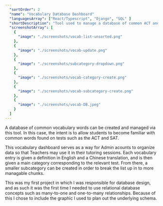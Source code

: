 ```yaml
---
  "sortOrder": 2
  "name": "Vocabulary Database Dashboard"
  "languagesArray": ["React/Typescript", "Django", "SQL" ]
  "shortDescription": "Tool used to manage a database of common ACT and SAT vocabulary words."
  "screenshotArray": [
    {
      "image": "./screenshots/vocab-list-unsorted.png"
    },
    {
      "image": "./screenshots/vocab-update.png"
    },
    {
      "image": "./screenshots/subcategory-dropdown.png"
    },
    {
      "image": "./screenshots/vocab-category-create.png"
    },
    {
      "image": "./screenshots/vocab-subcategory-create.png"
    },
    {
      "image": "./screenshots/vocab-DB.jpeg"
    }
  ]
---
```


A database of common vocabulary words can be created and managed via this tool. In this case, the intent is to allow students to become familiar with common words found on tests such as the ACT and SAT.

This vocabulary dashboard serves as a way for Admin acounts to organize data so that Teachers may use it in their tutoring sessions. Each vocabulary entry is given a definition in English and a Chinese translation, and is then given a main category corresponding to the relevant test. From there, a smaller subcategory can be created in order to break the list up in to more managable chunks.

This was my first project in which I was responsible for database design, and as such it was the first time I needed to use relational database concepts such as many-to-one and one-to-many relationships. Because of this I chose to include the graphic I used to plan out the underlying schema.
